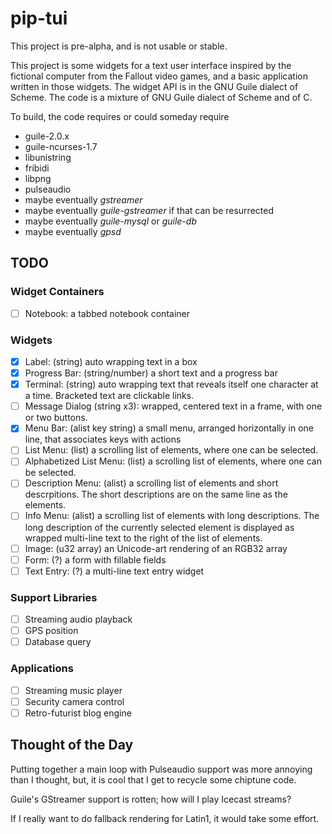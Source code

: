 # pip-tui

This project is pre-alpha, and is not usable or stable.

This project is some widgets for a text user interface inspired by the
fictional computer from the Fallout video games, and a basic
application written in those widgets. The widget API is in the GNU
Guile dialect of Scheme.  The code is a mixture of GNU Guile dialect
of Scheme and of C.

To build, the code requires or could someday require
* guile-2.0.x
* guile-ncurses-1.7
* libunistring
* fribidi
* libpng
* pulseaudio
* maybe eventually *gstreamer* 
* maybe eventually *guile-gstreamer* if that can be resurrected
* maybe eventually *guile-mysql* or *guile-db*
* maybe eventually *gpsd*

## TODO
### Widget Containers
- [ ] Notebook: a tabbed notebook container

### Widgets
- [x] Label: (string) auto wrapping text in a box
- [x] Progress Bar: (string/number) a short text and a progress bar
- [x] Terminal: (string) auto wrapping text that reveals itself one
      character at a time. Bracketed text are clickable links.
- [ ] Message Dialog (string x3): wrapped, centered text in a frame,
      with one or two buttons.
- [x] Menu Bar: (alist key string) a small menu, arranged horizontally
      in one line, that associates keys with actions
- [ ] List Menu: (list) a scrolling list of elements, where one can be
      selected.
- [ ] Alphabetized List Menu: (list) a scrolling list of elements,
      where one can be selected.
- [ ] Description Menu: (alist) a scrolling list of elements and short
      descrpitions.  The short descriptions are on the same line as
      the elements.
- [ ] Info Menu: (alist) a scrolling list of elements with long
      descriptions.  The long description of the currently selected
      element is displayed as wrapped multi-line text to the right of
      the list of elements.      
- [ ] Image: (u32 array) an Unicode-art rendering of an RGB32 array
- [ ] Form: (?) a form with fillable fields
- [ ] Text Entry: (?) a multi-line text entry widget

### Support Libraries
- [ ] Streaming audio playback
- [ ] GPS position
- [ ] Database query

### Applications
- [ ] Streaming music player
- [ ] Security camera control
- [ ] Retro-futurist blog engine

## Thought of the Day

Putting together a main loop with Pulseaudio support was more annoying
than I thought, but, it is cool that I get to recycle some chiptune code.

Guile's GStreamer support is rotten; how will I play Icecast streams?

If I really want to do fallback rendering for Latin1, it would take some effort.
